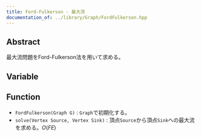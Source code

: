 ```yaml
---
title: Ford-Fulkerson - 最大流
documentation_of: ../library/Graph/FordFulkerson.hpp
---
```


<script type="text/javascript" async src="https://cdnjs.cloudflare.com/ajax/libs/mathjax/2.7.7/MathJax.js?config=TeX-MML-AM_CHTML">
</script>
<script type="text/x-mathjax-config">
 MathJax.Hub.Config({
 tex2jax: {
 inlineMath: [['$', '$'] ],
 displayMath: [ ['$$','$$'], ["\\[","\\]"] ]
 }
 });
</script>

## Abstract

最大流問題をFord-Fulkerson法を用いて求める。

## Variable



## Function

- `FordFulkerson(Graph G)` : `Graph`で初期化する。
- `solve(Vertex Source, Vertex Sink)` : 頂点`Source`から頂点`Sink`への最大流を求める。$O(FE)$
